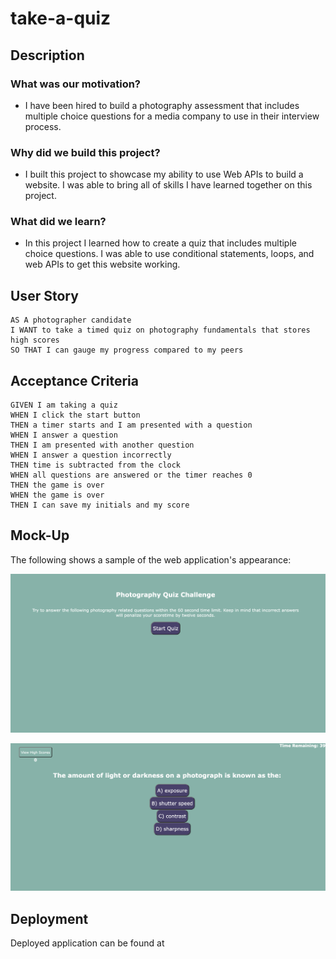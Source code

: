 # take-a-quiz

## Description

### What was our motivation?

- I have been hired to build a photography assessment that includes multiple choice questions for a media company to use in their interview process. 

### Why did we build this project?

- I built this project to showcase my ability to use Web APIs to build a website. I was able to bring all of skills I have learned together on this project. 

### What did we learn? 

- In this project I learned how to create a quiz that includes multiple choice questions. I was able to use conditional statements, loops, and  web APIs to get this website working. 
    
 
## User Story
```
AS A photographer candidate
I WANT to take a timed quiz on photography fundamentals that stores high scores
SO THAT I can gauge my progress compared to my peers
```


## Acceptance Criteria
```
GIVEN I am taking a quiz
WHEN I click the start button
THEN a timer starts and I am presented with a question
WHEN I answer a question
THEN I am presented with another question
WHEN I answer a question incorrectly
THEN time is subtracted from the clock
WHEN all questions are answered or the timer reaches 0
THEN the game is over
WHEN the game is over
THEN I can save my initials and my score
```

## Mock-Up

The following shows a sample of the web application's appearance:

![](assets/images/Mockup1.jpg)

![](assets/images/Mockup2.jpg)

## Deployment 

Deployed application can be found at 
